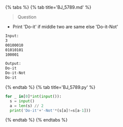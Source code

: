 {% tabs %}
{% tab title='BJ_5789.md' %}

> Question

* Print 'Do-it' if middle two are same else 'Do-it-Not'

```txt
Input:
3
00100010
01010101
100001

Output:
Do-it
Do-it-Not
Do-it
```

{% endtab %}
{% tab title='BJ_5789.py' %}

```py
for _ in[0]*int(input()):
  s = input()
  a = len(s) // 2
  print('Do-it'+'-Not'*(s[a]!=s[a-1]))
```

{% endtab %}
{% endtabs %}
